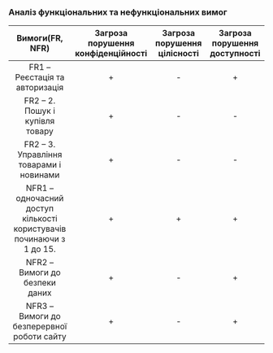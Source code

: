 ### Аналіз функціональних та нефункціональних вимог
             
| Вимоги(FR, NFR) | Загроза порушення конфіденційності | Загроза порушення цілісності | Загроза порушення доступності |
|:---------------:|:----------------------------------:|:----------------------------:|:-----------------------------:|
| FR1 – Реєстація та авторизація  | + | - | + | 
| FR2 – 2.	Пошук і купівля товару  | + | - | - |  
| FR2 – 3.	Управління товарами і новинами  | + | - | - | 
| NFR1 – одночасний доступ кількості користувачів починаючи з 1 до 15.| + | + | + | 
| NFR2 – Вимоги до безпеки даних | + | - | + |
| NFR3 – Вимоги до безперервної роботи сайту | + | - | + |
